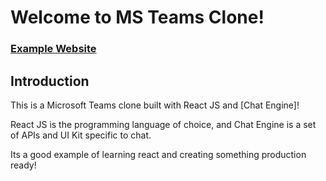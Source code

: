 # Welcome to MS Teams Clone!

### [Example Website](https://delicate-fenglisu-8872fe.netlify.app/)

## Introduction

This is a Microsoft Teams clone built with React JS and [Chat Engine]!

React JS is the programming language of choice, and Chat Engine is a set of APIs and UI Kit specific to chat.

Its a good example of learning react and creating something production ready!

